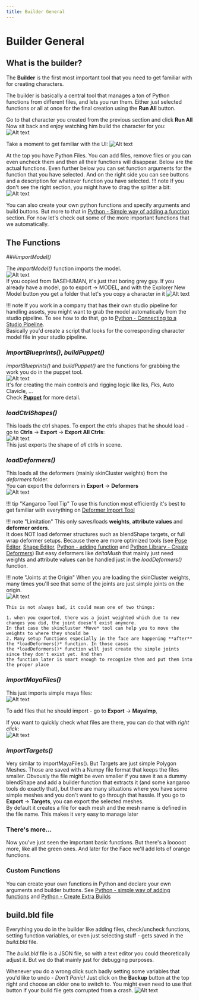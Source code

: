 ```yaml
---
title: Builder General
---
```


# Builder General



## What is the builder?
The **Builder** is the first most important tool that you need to get familiar with for creating characters.

The builder is basically a central tool that manages a ton of Python functions from different files, and lets
you run them. Either just selected functions or all at once for the final creation using the **Run All** button.

Go to that character you created from the previous section and click **Run All**  
Now sit back and enjoy watching him build the character for you:  
![Alt text](../images/builder_buildAll.gif)

Take a moment to get familiar with the UI:
![Alt text](../images/builder_filesAndFunctions.jpg)

At the top you have Python Files. You can add files, remove files or you can even uncheck them and then all their functions will disappear.
Below are the actual functions. Even further below you can set function arguments for the function that you have selected.
And on the right side you can see buttons and a description for 
whatever function you have selected.
!!! note
    If you don't see the right section, you might have to drag the splitter a bit:  
    ![Alt text](../images/builderGeneral_dragRightSide.gif)


You can also create your own python functions and specify arguments and build buttons. But more to that
in [Python - Simple way of adding a function](../python/python1.md#simple-way-of-adding-a-function) section.
For now let's check out some of the more important functions that we automatically.  


## The Functions

###*importModel()*

The *importModel()* function imports the model.  
![Alt text](../images/builder_importModelFunction.jpg)  
If you copied from BASEHUMAN, it's just that boring grey guy. 
If you already have a model, go to export -> MODEL, and with the Explorer New Model button
you get a folder that let's you copy a character in it
![Alt text](../images/addModel.gif)  

!!! note
    If you work in a company that has their own studio pipeline for handling assets, you might want to grab
    the model automatically from the studio pipeline. To see how to do that, go to
    [Python - Connecting to a Studio Pipeline](../python/python2.md#connecting-to-studio-pipeline).  
    Basically you'd create a script that looks for the corresponding character model file in your studio pipeline.


### *importBlueprints()*, *buildPuppet()*
*importBlueprints()* and *buildPuppet()* are the functions for grabbing the work you do in the puppet tool.  
![Alt text](../images/builderGeneral_puppetFunctions.jpg)  
It's for creating the main controls and rigging logic like Iks, Fks, Auto Clavicle, ...  
Check [**Puppet**](../puppet/puppetGeneral.md) for more detail. 


### *loadCtrlShapes()*
This loads the ctrl shapes. To export the ctrls shapes that he should load - go to **Ctrls** -> **Export** -> **Export All Ctrls**:   
![Alt text](../images/builderGeneral_ctrlShapeExport.jpg)  
This just exports the shape of *all* ctrls in scene.  


### *loadDeformers()*
This loads all the deformers (mainly skinCluster weights) from the *deformers* folder.   
You can export the deformers in **Export** -> **Deformers**  
![Alt text](../images/builderGeneral_exportDeformers.jpg)

!!! tip "Kangaroo Tool Tip"
    To use this function most efficiently it's best to get familiar with everything on [Deformer Import Tool](../tools/toolsDeformerImport.md)

!!! note "Limitation"
    This only saves/loads **weights**, **attribute values** and **deformer orders**.  
    It does NOT load deformer structures such as blendShape targets, or full wrap deformer setups.
    Because there are more optimized tools (see 
    [Pose Editor](../body/poseEditor1.md), [Shape Editor](../face/shapeEditor1.md),
    [Python - adding function](../python/python1.md#simple-way-of-adding-a-function) and
    [Python Library - Create Deformers](../python/pythonLibrary.md#create-deformers))
    But easy deformers like *deltaMush* that mainly just need weights and attribute values can be handled
    just in the *loadDeformers()* function.

!!! note "Joints at the Origin"
    When you are loading the skinCluster weights, many times you'll see that some of the joints are just simple joints 
    on the origin.  
    ![Alt text](../images/builder_jointsAtOrigin.jpg)  

    This is not always bad, it could mean one of two things:

    1. when you exported, there was a joint weighted which due to new changes you did, the joint doesn't exist anymore.
    In that case the skincluster *Move* tool can help you to move the weights to where they should be
    2. Many setup functions especially in the face are happening **after** the *loadDeformers()* function. In those cases
    the *loadDeformers()* function will just create the simple joints since they don't exist yet. And then 
    the function later is smart enough to recognize them and put them into the proper place




### *importMayaFiles()*
This just imports simple maya files:  
![Alt text](../images/builderGeneral_importMayaFilesFunction.jpg)    

To add files that he should import - go to  **Export** -> **MayaImp**,

If you want to quickly check what files are there, you can do that with *right click*:  
![Alt text](../images/builder_mayaImport.gif)   


### *importTargets()*
Very similar to importMayaFiles(). But Targets are just simple Polygon Meshes. Those are saved with a Numpy file format
that keeps the files smaller. Obvously the file might be even smaller if you save it as a dummy blendShape and add a builder function that extracts it (and some kangaroo tools do exactly that),
but there are many situations where you have some simple meshes and you don't want to go through that hassle.
If you go to **Export** -> **Targets**, you can export the selected meshes.  
By default it creates a file for each mesh and the mesh name is defined in the file name. 
This makes it very easy to manage later


### There's more...
Now you've just seen the important basic functions. But there's a looooot more, like all the green ones.
And later for the Face we'll add lots of orange functions.


### Custom Functions
You can create your own functions in Python and declare your own arguments and builder buttons. 
See [Python - simple way of adding functions](../python/python1.md#simple-way-of-adding-a-function) and 
[Python - Create Extra Builds ](../python/python2.md#extra-builds)



## build.bld file
Everything you do in the builder like adding files, check/uncheck functions, setting function variables, or even
just selecting stuff - gets saved in the *build.bld* file.  

The *build.bld* file is a JSON file, so with a text editor you could theoretically adjust it. But we do that
mainly just for debugging purposes.

Whenever you do a wrong click such badly setting some variables that you'd like to undo - *Don't Panic!*
Just click on the **Backup** button at the top right and choose an older one to switch to. You might even need to use
that button if your build file gets corrupted from a crash.
![Alt text](../images/builder_backups.gif)

